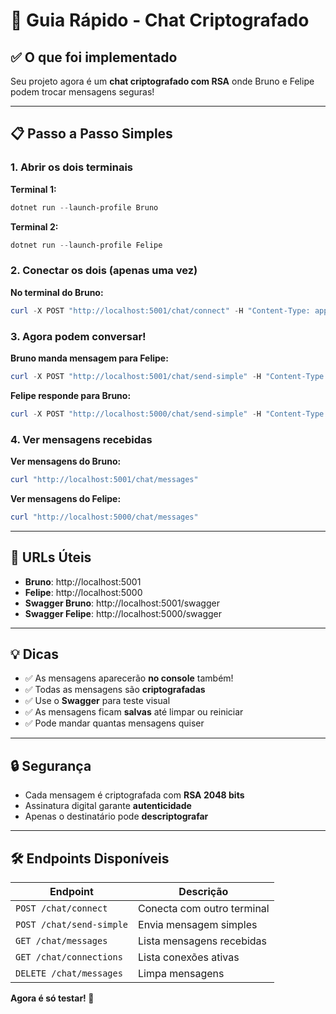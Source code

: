 # 🚀 Guia Rápido - Chat Criptografado

## ✅ O que foi implementado

Seu projeto agora é um **chat criptografado com RSA** onde Bruno e Felipe podem trocar mensagens seguras!

---

## 📋 Passo a Passo Simples

### 1. Abrir os dois terminais

**Terminal 1:**
```powershell
dotnet run --launch-profile Bruno
```

**Terminal 2:**
```powershell
dotnet run --launch-profile Felipe
```

### 2. Conectar os dois (apenas uma vez)

**No terminal do Bruno:**
```powershell
curl -X POST "http://localhost:5001/chat/connect" -H "Content-Type: application/json" -d '{"OtherUrl": "http://localhost:5000"}'
```

### 3. Agora podem conversar!

**Bruno manda mensagem para Felipe:**
```powershell
curl -X POST "http://localhost:5001/chat/send-simple" -H "Content-Type: application/json" -d '{"Receiver": "Felipe", "Message": "Oi Felipe!"}'
```

**Felipe responde para Bruno:**
```powershell
curl -X POST "http://localhost:5000/chat/send-simple" -H "Content-Type: application/json" -d '{"Receiver": "Bruno", "Message": "Oi Bruno! Como vai?"}'
```

### 4. Ver mensagens recebidas

**Ver mensagens do Bruno:**
```powershell
curl "http://localhost:5001/chat/messages"
```

**Ver mensagens do Felipe:**
```powershell
curl "http://localhost:5000/chat/messages"
```

---

## 🎯 URLs Úteis

- **Bruno**: http://localhost:5001
- **Felipe**: http://localhost:5000
- **Swagger Bruno**: http://localhost:5001/swagger
- **Swagger Felipe**: http://localhost:5000/swagger

---

## 💡 Dicas

- ✅ As mensagens aparecerão **no console** também!
- ✅ Todas as mensagens são **criptografadas**
- ✅ Use o **Swagger** para teste visual
- ✅ As mensagens ficam **salvas** até limpar ou reiniciar
- ✅ Pode mandar quantas mensagens quiser

---

## 🔒 Segurança

- Cada mensagem é criptografada com **RSA 2048 bits**
- Assinatura digital garante **autenticidade**
- Apenas o destinatário pode **descriptografar**

---

## 🛠️ Endpoints Disponíveis

| Endpoint | Descrição |
|----------|-----------|
| `POST /chat/connect` | Conecta com outro terminal |
| `POST /chat/send-simple` | Envia mensagem simples |
| `GET /chat/messages` | Lista mensagens recebidas |
| `GET /chat/connections` | Lista conexões ativas |
| `DELETE /chat/messages` | Limpa mensagens |

**Agora é só testar! 🚀** 
